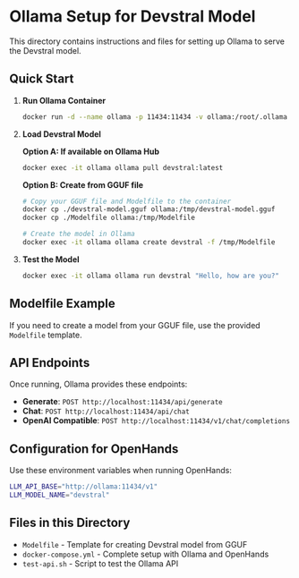 # Ollama Setup for Devstral Model

This directory contains instructions and files for setting up Ollama to serve the Devstral model.

## Quick Start

1. **Run Ollama Container**
   ```bash
   docker run -d --name ollama -p 11434:11434 -v ollama:/root/.ollama ollama/ollama
   ```

2. **Load Devstral Model**
   
   **Option A: If available on Ollama Hub**
   ```bash
   docker exec -it ollama ollama pull devstral:latest
   ```
   
   **Option B: Create from GGUF file**
   ```bash
   # Copy your GGUF file and Modelfile to the container
   docker cp ./devstral-model.gguf ollama:/tmp/devstral-model.gguf
   docker cp ./Modelfile ollama:/tmp/Modelfile
   
   # Create the model in Ollama
   docker exec -it ollama ollama create devstral -f /tmp/Modelfile
   ```

3. **Test the Model**
   ```bash
   docker exec -it ollama ollama run devstral "Hello, how are you?"
   ```

## Modelfile Example

If you need to create a model from your GGUF file, use the provided `Modelfile` template.

## API Endpoints

Once running, Ollama provides these endpoints:

- **Generate**: `POST http://localhost:11434/api/generate`
- **Chat**: `POST http://localhost:11434/api/chat`
- **OpenAI Compatible**: `POST http://localhost:11434/v1/chat/completions`

## Configuration for OpenHands

Use these environment variables when running OpenHands:

```bash
LLM_API_BASE="http://ollama:11434/v1"
LLM_MODEL_NAME="devstral"
```

## Files in this Directory

- `Modelfile` - Template for creating Devstral model from GGUF
- `docker-compose.yml` - Complete setup with Ollama and OpenHands
- `test-api.sh` - Script to test the Ollama API